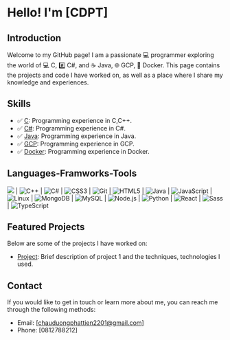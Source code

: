 # Hello! I'm [CDPT]

## Introduction

Welcome to my GitHub page! I am a passionate 💻 programmer exploring the world of 💻 C, #️⃣ C#, and ☕️ Java, 🌐 GCP, 🐳 Docker. This page contains the projects and code I have worked on, as well as a place where I share my knowledge and experiences.

## Skills

- ✅ [C](https://en.wikipedia.org/wiki/C_(programming_language)): Programming experience in C,C++.
- ✅ [C#](https://en.wikipedia.org/wiki/C_Sharp_(programming_language)): Programming experience in C#.
- ✅ [Java](https://en.wikipedia.org/wiki/Java_(programming_language)): Programming experience in Java.
- ✅ [GCP](https://console.cloud.google.com): Programming experience in GCP.
- ✅ [Docker](https://hub.docker.com/): Programming experience in Docker.
  





## Languages-Framworks-Tools
![](https://img.icons8.com/color/48/000000/c-programming.png)  |
![C++](https://img.icons8.com/color/48/000000/c-plus-plus-logo.png)  |
![C#](https://img.icons8.com/color/48/000000/c-sharp-logo.png)  |
![CSS3](https://img.icons8.com/color/48/000000/css3.png)  |
![Git](https://img.icons8.com/color/48/000000/git.png)  |
![HTML5](https://img.icons8.com/color/48/000000/html-5.png)  |
![Java](https://img.icons8.com/color/48/000000/java-coffee-cup-logo.png)  |
![JavaScript](https://img.icons8.com/color/48/000000/javascript.png)  |
![Linux](https://img.icons8.com/color/48/000000/linux.png)  |
![MongoDB](https://img.icons8.com/color/48/000000/mongodb.png)  |
![MySQL](https://img.icons8.com/color/48/000000/mysql-logo.png)  |
![Node.js](https://img.icons8.com/color/48/000000/nodejs.png)  |
![Python](https://img.icons8.com/color/48/000000/python.png)  |
![React](https://img.icons8.com/color/48/000000/react-native.png)  |
![Sass](https://img.icons8.com/color/48/000000/sass.png)  |
![TypeScript](https://img.icons8.com/color/48/000000/typescript.png) 








## Featured Projects

Below are some of the projects I have worked on:

- [Project](link): Brief description of project 1 and the techniques, technologies I used.








## Contact

If you would like to get in touch or learn more about me, you can reach me through the following methods:

- Email: [chauduongphattien2201@gmail.com]
- Phone: [0812788212]
